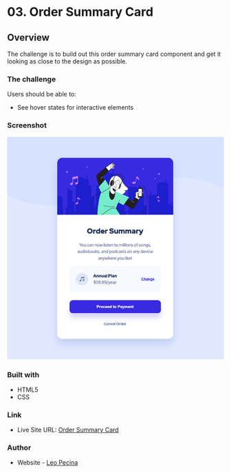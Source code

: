 # 03. Order Summary Card

## Overview

The challenge is to build out this order summary card component and get it looking as close to the design as possible.

### The challenge
Users should be able to:

- See hover states for interactive elements

### Screenshot

![](https://github.com/leopecina/doctype/blob/main/03_order-summary-component-main/img/order-summary-screenshot.jpg)

### Built with

- HTML5
- CSS

### Link

- Live Site URL: [Order Summary Card](https://leopecina.github.io/doctype/03_order-summary-component-main/)

### Author

- Website - [Leo Pecina](https://www.leopecina.com)